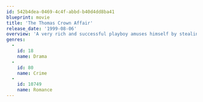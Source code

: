 ```yaml
---
id: 542b4dea-0469-4c4f-abbd-b40d4dd8ba41
blueprint: movie
title: 'The Thomas Crown Affair'
release_date: '1999-08-06'
overview: 'A very rich and successful playboy amuses himself by stealing artwork, but may have met his match in a seductive detective.'
genres:
  -
    id: 18
    name: Drama
  -
    id: 80
    name: Crime
  -
    id: 10749
    name: Romance
---
```

